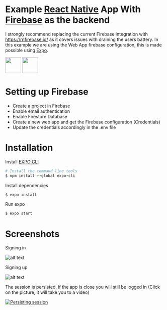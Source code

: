 # Example [React Native][rnurl] App With [Firebase][rnfirebaseurl] as the backend

I strongly recommend replacing the current Firebase integration with https://rnfirebase.io/ as it covers issues with draining the users battery. In this example we are using the Web App firebase configuration, this is made possible using [Expo][expourl].

<div>
    <img src="https://d33wubrfki0l68.cloudfront.net/554c3b0e09cf167f0281fda839a5433f2040b349/ecfc9/img/header_logo.svg" width="50" />
    <img src="https://avatars.githubusercontent.com/u/1335026?s=64" width="50" />
</div>

# Setting up Firebase

- Create a project in Firebase
- Enable email authentication
- Enable Firestore Database
- Create a new web app and get the Firebase configuration (Credentials)
- Update the credentials accordingly in the .env file

# Installation

Install [EXPO CLI][expocliurl]

```ruby
# Install the command line tools
$ npm install --global expo-cli
```

Install dependencies

```ruby
$ expo install
```

Run expo

```ruby
$ expo start
```

# Screenshots

Signing in

![alt text][signin]

Signing up

![alt text][signup]

The session is persisted, if the app is close you will still be logged in (Click on the picture, it will take you to a video)

<a href="https://imgur.com/8PSjGpi.mp4" title="Persisting session"><img src="https://i.imgur.com/ssndh2L.png" alt="Persisting session" /></a>

<!-- definitions -->

[rnfirebaseurl]: https://rnfirebase.io/
[rnurl]: https://reactnative.dev/
[expourl]: https://expo.dev/
[expocliurl]: https://docs.expo.dev/get-started/installation/
[signin]: https://i.imgur.com/EfNWRhs.gif "Log in and Sign out"
[signup]: https://i.imgur.com/fQoxArz.gif "Sign up and Sign out"
